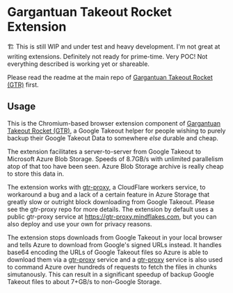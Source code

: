 # Gargantuan Takeout Rocket Extension

🏗️ This is still WIP and under test and heavy development. I'm not great at writing extensions. Definitely not ready for prime-time. Very POC! Not everything described is working yet or shareable.

Please read the readme at the main repo of [Gargantuan Takeout Rocket (GTR)][gtr] first.

## Usage

This is the Chromium-based browser extension component of [Gargantuan Takeout Rocket (GTR)][gtr], a Google Takeout helper for people wishing to purely backup their Google Takeout Data to somewhere _else_ durable and cheap.

The extension facilitates a server-to-server from Google Takeout to Microsoft Azure Blob Storage. Speeds of 8.7GB/s with unlimited parallelism atop of that too have been seen. Azure Blob Storage archive is really cheap to store this data in.

The extension works with [gtr-proxy][gtr-proxy], a CloudFlare workers service, to workaround a bug and a lack of a certain feature in Azure Storage that greatly slow or outright block downloading from Google Takeout. Please see the gtr-proxy repo for more details. The extension by default uses a public gtr-proxy service at https://gtr-proxy.mindflakes.com, but you can also deploy and use your own for privacy reasons.

The extension stops downloads from Google Takeout in your local browser and tells Azure to download from Google's signed URLs instead. It handles base64 encoding the URLs of Google Takeout files so Azure is able to download them via a [gtr-proxy][gtr-proxy] service and a [gtr-proxy][gtr-proxy] service is also used to command Azure over hundreds of requests to fetch the files in chunks simutanously. This can result in a significant speedup of backup Google Takeout files to about 7+GB/s to non-Google Storage.

[gtr]: https://github.com/nelsonjchen/gtr
[gtr-proxy]: https://github.com/nelsonjchen/gtr-proxy#readme
